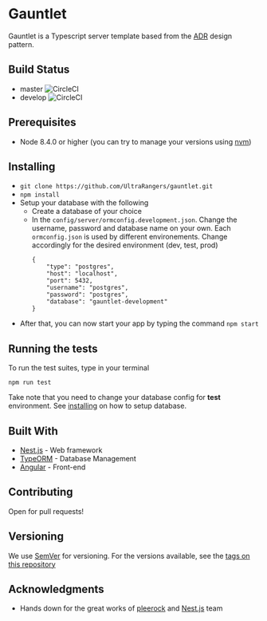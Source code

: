 # Gauntlet 
Gauntlet is a Typescript server template based from the [ADR](https://github.com/pmjones/adr-example) design pattern.

## Build Status
* master ![CircleCI](https://circleci.com/gh/UltraRangers/gauntlet/tree/master.svg?style=svg&circle-token=5c2636d1ecb4f2b893096a495d90510ed591ece1)
* develop ![CircleCI](https://circleci.com/gh/UltraRangers/gauntlet/tree/develop.svg?style=svg&circle-token=5c2636d1ecb4f2b893096a495d90510ed591ece1)

## Prerequisites
- Node 8.4.0 or higher (you can try to manage your versions using [nvm](https://github.com/creationix/nvm))

## Installing
- `git clone https://github.com/UltraRangers/gauntlet.git`
- `npm install`
- Setup your database with the following
    - Create a database of your choice
    - In the `config/server/ormconfig.development.json`. Change the username, password and database name on your own. Each `ormconfig.json` is used by different environements. Change accordingly for the desired environment (dev, test, prod)
        ``` 
        {
            "type": "postgres",
            "host": "localhost",
            "port": 5432,
            "username": "postgres",
            "password": "postgres",
            "database": "gauntlet-development"
        }
        ```
- After that, you can now start your app by typing the command `npm start`
## Running the tests

To run the test suites, type in your terminal

    npm run test

Take note that you need to change your database config for **test** environment. See [installing](#Installing) on how to setup database.

## Built With
- [Nest.js](https://nestjs.com/) - Web framework
- [TypeORM](https://github.com/typeorm/typeorm) - Database Management
- [Angular](https://angular.io/) - Front-end

## Contributing
Open for pull requests!

## Versioning
We use [SemVer](https://semver.org/) for versioning. For the versions available, see the [tags on this repository](https://github.com/UltraRangers/gauntlet/tags)

## Acknowledgments
- Hands down for the great works of [pleerock](https://github.com/pleerock) and [Nest.js](https://nestjs.com/) team
